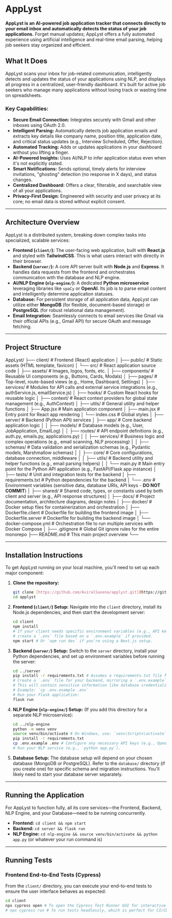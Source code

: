 # AppLyst

**AppLyst is an AI-powered job application tracker that connects directly to your email inbox and automatically detects the status of your job applications.** Forget manual updates; AppLyst offers a fully automated experience using artificial intelligence and real-time email parsing, helping job seekers stay organized and efficient.

## What It Does

AppLyst scans your inbox for job-related communication, intelligently detects and updates the status of your applications using NLP, and displays all progress in a centralized, user-friendly dashboard. It's built for active job seekers who manage many applications without losing track or wasting time on spreadsheets.

### Key Capabilities:

* **Secure Email Connection:** Integrates securely with Gmail and other inboxes using OAuth 2.0.
* **Intelligent Parsing:** Automatically detects job application emails and extracts key details like company name, position title, application date, and critical status updates (e.g., Interview Scheduled, Offer, Rejection).
* **Automated Tracking:** Adds or updates applications in your dashboard without you lifting a finger.
* **AI-Powered Insights:** Uses AI/NLP to infer application status even when it's not explicitly stated.
* **Smart Notifications:** Sends optional, timely alerts for interview invitations, "ghosting" detection (no response in X days), and status changes.
* **Centralized Dashboard:** Offers a clear, filterable, and searchable view of all your applications.
* **Privacy-First Design:** Engineered with security and user privacy at its core; no email data is stored without explicit consent.

---

## Architecture Overview

AppLyst is a distributed system, breaking down complex tasks into specialized, scalable services:

* **Frontend (`client/`):** The user-facing web application, built with **React.js** and styled with **TailwindCSS**. This is what users interact with directly in their browser.
* **Backend (`server/`):** A core API server built with **Node.js** and **Express**. It handles data requests from the frontend and orchestrates communication with the database and NLP engine.
* **AI/NLP Engine (`nlp-engine/`):** A dedicated **Python microservice** leveraging libraries like `spaCy` or **OpenAI**. Its job is to parse email content and intelligently determine application statuses.
* **Database:** For persistent storage of all application data, AppLyst can utilize either **MongoDB** (for flexible, document-based storage) or **PostgreSQL** (for robust relational data management).
* **Email Integration:** Seamlessly connects to email services like Gmail via their official APIs (e.g., Gmail API) for secure OAuth and message fetching.

---

## Project Structure

AppLyst/
├── client/                     # Frontend (React) application
│   ├── public/                 # Static assets (HTML template, favicon)
│   └── src/                    # React application source code
│       ├── assets/             # Images, logos, fonts, etc.
│       ├── components/         # Reusable UI components (e.g., Buttons, Cards, Modals)
│       ├── pages/              # Top-level, route-based views (e.g., Home, Dashboard, Settings)
│       ├── services/           # Modules for API calls and external service integrations (e.g., authService.js, emailService.js)
│       ├── hooks/              # Custom React hooks for reusable logic
│       ├── context/            # React context providers for global state management (e.g., AuthContext)
│       ├── utils/              # General utility and helper functions
│       ├── App.jsx             # Main application component
│       ├── main.jsx            # Entry point for React app rendering
│       └── index.css           # Global styles
│
├── server/                     # Backend (Python API) services
│   ├── app/                    # Core backend application logic
│   │   ├── models/             # Database models (e.g., User, JobApplication, EmailLog)
│   │   ├── routes/             # API endpoint definitions (e.g., auth.py, emails.py, applications.py)
│   │   ├── services/           # Business logic and complex operations (e.g., email scanning, NLP processing)
│   │   ├── schemas/            # Data validation and serialization schemas (e.g., Pydantic models, Marshmallow schemas)
│   │   ├── core/               # Core configurations, database connection, middleware
│   │   ├── utils/              # Backend utility and helper functions (e.g., email parsing helpers)
│   │   └── main.py             # Main entry point for the Python API application (e.g., FastAPI/Flask app instance)
│   ├── tests/                  # Unit and integration tests for the backend
│   ├── requirements.txt        # Python dependencies for the backend
│   └── .env                    # Environment variables (sensitive data, database URIs, API keys - **DO NOT COMMIT**)
│
├── shared/                     # Shared code, types, or constants used by both client and server (e.g., API response structures)
│
├── docs/                       # Project documentation, architecture diagrams, design notes
│
├── docker/                     # Docker setup files for containerization and orchestration
│   ├── Dockerfile.client       # Dockerfile for building the frontend image
│   ├── Dockerfile.server       # Dockerfile for building the backend image
│   └── docker-compose.yml      # Orchestration file to run multiple services with Docker Compose
│
├── .gitignore                  # Global Git ignore rules for the entire monorepo
├── README.md                   # This main project overview
└── 

---

## Installation Instructions

To get AppLyst running on your local machine, you'll need to set up each major component:

1.  **Clone the repository:**
    ```bash
    git clone [https://github.com/AviralSaxena/applyst.git](https://github.com/AviralSaxena/applyst.git)
    cd applyst
    ```

2.  **Frontend (`client/`) Setup:**
    Navigate into the `client` directory, install its Node.js dependencies, and then start the development server:
    ```bash
    cd client
    npm install
    # If your client needs specific environment variables (e.g., API keys for the backend),
    # create a `.env` file based on a `.env.example` if provided.
    npm start # Or `npm run dev` if you're using a Next.js setup.
    ```

3.  **Backend (`server/`) Setup:**
    Switch to the `server` directory, install your Python dependencies, and set up environment variables before running the server:
    ```bash
    cd ../server
    pip install -r requirements.txt # Assumes a requirements.txt file for Python backend.
    # Create a `.env` file for your backend, mirroring a `.env.example` if available.
    # This will contain sensitive information like database credentials and email server details.
    # Example: `cp .env.example .env`
    # Run your Flask application:
    flask run
    ```

4.  **NLP Engine (`nlp-engine/`) Setup:**
    (If you add this directory for a separate NLP microservice):
    ```bash
    cd ../nlp-engine
    python -m venv venv
    source venv/bin/activate # On Windows, use: `venv\Scripts\activate`
    pip install -r requirements.txt
    cp .env.example .env # Configure any necessary API keys (e.g., OpenAI).
    # Run your NLP service (e.g., `python app.py`).
    ```

5.  **Database Setup:**
    The database setup will depend on your chosen database (MongoDB or PostgreSQL). Refer to the `database/` directory (if you create one) for specific schema and migration instructions. You'll likely need to start your database server separately.

---

## Running the Application

For AppLyst to function fully, all its core services—the Frontend, Backend, NLP Engine, and your Database—need to be running concurrently.

* **Frontend:** `cd client && npm start`
* **Backend:** `cd server && flask run`
* **NLP Engine:** `cd nlp-engine && source venv/bin/activate && python app.py` (or whatever your run command is)

---

## Running Tests

### Frontend End-to-End Tests (Cypress)

From the `client/` directory, you can execute your end-to-end tests to ensure the user interface behaves as expected:

```bash
cd client
npx cypress open # To open the Cypress Test Runner GUI for interactive testing.
# npx cypress run # To run tests headlessly, which is perfect for CI/CD pipelines.
